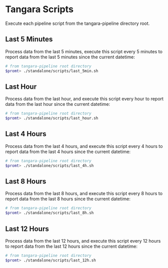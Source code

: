 # Tangara Scripts

Execute each pipeline script from the tangara-pipeline directory root.

## Last 5 Minutes

Process data from the last 5 minutes, execute this script every 5 minutes to report data from the last 5 minutes since the current datetime:

```bash
# from tangara-pipeline root directory
$promt> ./standalone/scripts/last_5min.sh
```

## Last Hour

Process data from the last hour, and execute this script every hour to report data from the last hour since the current datetime:

```bash
# from tangara-pipeline root directory
$promt> ./standalone/scripts/last_hour.sh
```

## Last 4 Hours

Process data from the last 4 hours, and execute this script every 4 hours to report data from the last 4 hours since the current datetime:

```bash
# from tangara-pipeline root directory
$promt> ./standalone/scripts/last_4h.sh
```

## Last 8 Hours

Process data from the last 8 hours, and execute this script every 8 hours to report data from the last 8 hours since the current datetime:

```bash
# from tangara-pipeline root directory
$promt> ./standalone/scripts/last_8h.sh
```

## Last 12 Hours

Process data from the last 12 hours, and execute this script every 12 hours to report data from the last 12 hours since the current datetime:

```bash
# from tangara-pipeline root directory
$promt> ./standalone/scripts/last_12h.sh
```
